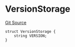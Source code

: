 # VersionStorage
[Git Source](https://github.com/thrackle-io/tron/blob/6347e28a06cfe8dcc416f54eea2d35ee6b0ce9fd/src/protocol/diamond/VersionFacetLib.sol)


```solidity
struct VersionStorage {
    string VERSION;
}
```

